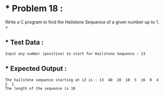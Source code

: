 # * Problem 18 :

Write a C program to find the Hailstone Sequence of a given number up to 1. >

## * Test Data :

    Input any number (positive) to start for Hailstone Sequence : 13

## * Expected Output :

    The hailstone sequence starting at 13 is : 13  40  20  10  5  16  8  4  2  1  
    The length of the sequence is 10